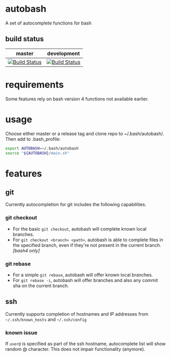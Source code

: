 # autobash
A set of autocomplete functions for bash

## build status

| master | development |
| ------ | ----------- |
|[![Build Status](http://aron.thepisymbol.info:8080/buildStatus/icon?job=autobash)](http://aron.thepisymbol.info:8080/job/autobash/)|[![Build Status](http://aron.thepisymbol.info:8080/buildStatus/icon?job=autobash-dev)](http://aron.thepisymbol.info:8080/job/autobash-dev/)|

# requirements
Some features rely on bash version 4 functions not available earlier.

# usage
Choose either master or a release tag and clone repo to ~/.bash/autobash/.
Then add to .bash_profile:

```bash
export AUTOBASH=~/.bash/autobash
source "${AUTOBASH}/main.sh"
```

# features
## git
Currently autocompletion for git includes the following capabilities.
### git checkout
* For the basic `git checkout`, autobash will complete known local branches.
* For `git checkout <branch> <path>`, autobash is able to complete files in the specified branch, even if they're not present in the current branch. *[bash4 only]*

### git rebase
* For a simple `git rebase`, autobash will offer known local branches.
* For `git rebase -i`, autobash will offer branches and also any commit sha on the current branch.

## ssh
Currently supports completion of hostnames and IP addresses from `~/.ssh/known_hosts` and `~/.ssh/config`
### known issue
If `user@` is specified as part of the ssh hostname, autocomplete list will show random @ character.
This does not impair functionality (anymore).
